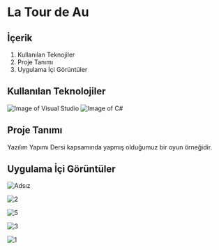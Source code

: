 # La Tour de Au

## İçerik

1. Kullanılan Teknojiler
2. Proje Tanımı
3. Uygulama İçi Görüntüler

## Kullanılan Teknolojiler

![Image of Visual Studio](https://www.usine-logicielle.org/wp-content/uploads/2017/12/Visual-pic.jpg "Visual Studio")
![Image of C#](https://analyse-innovation-solution.fr/applications/my_app/files/images/csharp-language-developpement-microsoft.jpg "C#")

## Proje Tanımı

Yazılım Yapımı Dersi kapsamında yapmış olduğumuz bir oyun örneğidir.


## Uygulama İçi Görüntüler


![Adsız](https://user-images.githubusercontent.com/37263322/116894265-8686e480-ac3a-11eb-8b04-e53c49c06faa.png)

![2](https://user-images.githubusercontent.com/37263322/116885066-225f2300-ac30-11eb-9428-d75ed09393e9.PNG)

![5](https://user-images.githubusercontent.com/37263322/116894272-8850a800-ac3a-11eb-8eeb-af9d8c688135.PNG)

![3](https://user-images.githubusercontent.com/37263322/116885071-23905000-ac30-11eb-95c4-d402cf019722.PNG)

![1](https://user-images.githubusercontent.com/37263322/116885060-20955f80-ac30-11eb-9f3e-099d4853be98.PNG "Hakkında")
